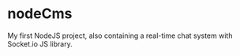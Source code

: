 # nodeCms
My first NodeJS project, also containing a real-time chat system with Socket.io JS library.
